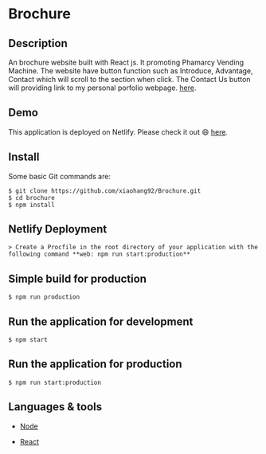 # Brochure

## Description

An brochure website built with React js.
It promoting Phamarcy Vending Machine.
The website have button function such as Introduce, Advantage, Contact which will scroll to the section when click.
The Contact Us button will providing link to my personal porfolio webpage. [here](https://weihang-profolio.netlify.app/).

## Demo

This application is deployed on Netlify. Please check it out :smile: [here](https://phama.netlify.app/).


## Install

Some basic Git commands are:

```
$ git clone https://github.com/xiaohang92/Brochure.git
$ cd brochure
$ npm install
```


## Netlify Deployment

```
> Create a Procfile in the root directory of your application with the following command **web: npm run start:production**
```


## Simple build for production

```
$ npm run production
```

## Run the application for development

```
$ npm start
```

## Run the application for production

```
$ npm run start:production
```

## Languages & tools

- [Node](https://nodejs.org/en/)

- [React](https://reactjs.org/)

